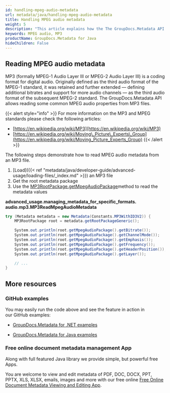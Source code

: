 ```yaml
---
id: handling-mpeg-audio-metadata
url: metadata/java/handling-mpeg-audio-metadata
title: Handling MPEG audio metadata
weight: 5
description: "This article explains how the The GroupDocs.Metadata API allows reading some common MPEG audio properties from MP3 files."
keywords: MPEG audio, MP3
productName: GroupDocs.Metadata for Java
hideChildren: False
---
```

## Reading MPEG audio metadata

  
MP3 (formally MPEG-1 Audio Layer III or MPEG-2 Audio Layer III) is a coding format for digital audio. Originally defined as the third audio format of the MPEG-1 standard, it was retained and further extended — defining additional bitrates and support for more audio channels — as the third audio format of the subsequent MPEG-2 standard. The GroupDocs.Metadata API allows reading some common MPEG audio properties from MP3 files.

{{< alert style="info" >}}
For more information on the MP3 and MPEG standards please check the following articles:
* [https://en.wikipedia.org/wiki/MP3](https://en.wikipedia.org/wiki/MP3)
* [https://en.wikipedia.org/wiki/Moving\_Picture\_Experts\_Group](https://en.wikipedia.org/wiki/Moving_Picture_Experts_Group)
{{< /alert >}}

  

The following steps demonstrate how to read MPEG audio metadata from an MP3 file.

1.  [Load]({{< ref "metadata/java/developer-guide/advanced-usage/loading-files/_index.md" >}}) an MP3 file
2.  Get the root metadata package
3.  Use the [MP3RootPackage.getMpegAudioPackage](https://apireference.groupdocs.com/metadata/java/com.groupdocs.metadata.core/MP3RootPackage#getMpegAudioPackage())method to read the metadata values

**advanced\_usage.managing\_metadata\_for\_specific\_formats.<WBR>audio.mp3.MP3ReadMpegAudioMetadata**

```csharp
try (Metadata metadata = new Metadata(Constants.MP3WithID3V2)) {
	MP3RootPackage root = metadata.getRootPackageGeneric();

	System.out.println(root.getMpegAudioPackage().getBitrate());
	System.out.println(root.getMpegAudioPackage().getChannelMode());
	System.out.println(root.getMpegAudioPackage().getEmphasis());
	System.out.println(root.getMpegAudioPackage().getFrequency());
	System.out.println(root.getMpegAudioPackage().getHeaderPosition());
	System.out.println(root.getMpegAudioPackage().getLayer());

	// ...
}
```

## More resources

### GitHub examples

You may easily run the code above and see the feature in action in our GitHub examples:

*   [GroupDocs.Metadata for .NET examples](https://github.com/groupdocs-metadata/GroupDocs.Metadata-for-.NET)
    
*   [GroupDocs.Metadata for Java examples](https://github.com/groupdocs-metadata/GroupDocs.Metadata-for-Java)
    

### Free online document metadata management App

Along with full featured Java library we provide simple, but powerful free Apps.

You are welcome to view and edit metadata of PDF, DOC, DOCX, PPT, PPTX, XLS, XLSX, emails, images and more with our free online [Free Online Document Metadata Viewing and Editing App](https://products.groupdocs.app/metadata).

